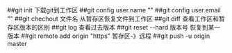 ##git init 下载git到工作区
##git config user.name ""
##git config user.email ""
##git chechout 文件名 从暂存区恢复文件到工作区
##git diff 查看工作区和暂存区版本的区别
##git log 查看过去版本
##git reset --hard 版本号   恢复到某一版本
##git remote add origin "https"  暂存区-》远程
##git push -u origin master